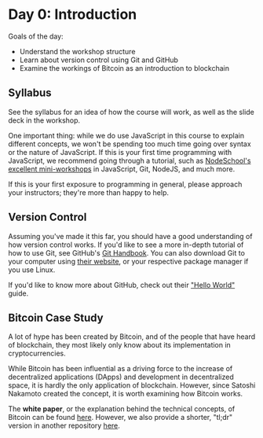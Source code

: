 # Day 0: Introduction

Goals of the day:
 - Understand the workshop structure
 - Learn about version control using Git and GitHub
 - Examine the workings of Bitcoin as an introduction to blockchain

## Syllabus

See the syllabus for an idea of how the course will work, as well as the slide deck in the workshop.

One important thing: while we do use JavaScript in this course to explain different concepts, we won't be spending too much time going over syntax or the nature of JavaScript. If this is your first time programming with JavaScript, we recommend going through a tutorial, such as [NodeSchool's excellent mini-workshops](https://nodeschool.io/#workshopper-list) in JavaScript, Git, NodeJS, and much more. 

If this is your first exposure to programming in general, please approach your instructors; they're more than happy to help.

## Version Control

Assuming you've made it this far, you should have a good understanding of how version control works. If you'd like to see a more in-depth tutorial of how to use Git, see GitHub's [Git Handbook](https://guides.github.com/introduction/git-handbook/). You can also download Git to your computer using [their website](https://git-scm.com/downloads), or your respective package manager if you use Linux.

If you'd like to know more about GitHub, check out their ["Hello World"](https://guides.github.com/activities/hello-world/) guide.

## Bitcoin Case Study

A lot of hype has been created by Bitcoin, and of the people that have heard of blockchain, they most likely only know about its implementation in cryptocurrencies.

While Bitcoin has been influential as a driving force to the increase of decentralized applications (DApps) and development in decentralized space, it is hardly the only application of blockchain. However, since Satoshi Nakamoto created the concept, it is worth examining how Bitcoin works.

The **white paper**, or the explanation behind the technical concepts, of Bitcoin can be found [here](https://bitcoin.org/bitcoin.pdf). However, we also provide a shorter, "tl;dr" version in another repository [here](https://github.com/blockchainpsu/abbreviated-bitcoin-whitepaper).

